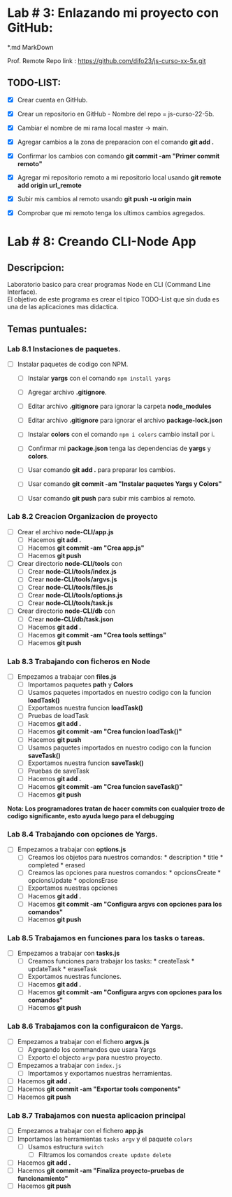 
# Lab # 3: Enlazando mi proyecto con GitHub:
 *.md MarkDown

Prof. Remote Repo link : https://github.com/difo23/js-curso-xx-5x.git

## TODO-LIST:
 * [x] Crear cuenta en GitHub.
 * [x] Crear un repositorio en GitHub - Nombre del repo = js-curso-22-5b.
 * [x] Cambiar el nombre de mi rama local master -> main. 
 * [x] Agregar cambios a la zona de preparacion con el comando **git add .** 
 * [x] Confirmar los cambios con comando **git commit -am "Primer commit remoto"**
 * [x] Agregar mi repositorio remoto a mi repositorio local usando **git remote add origin url_remote**
 * [x] Subir mis cambios al remoto usando **git push -u origin main**
 * [x] Comprobar que mi remoto tenga los ultimos cambios agregados.
  
  
# Lab # 8: Creando CLI-Node App

## Descripcion:
 Laboratorio basico para crear programas Node en CLI (Command Line Interface).   
El objetivo de este programa es crear el tipico TODO-List que sin duda es una de las aplicaciones mas didactica.   

## Temas puntuales:

### Lab 8.1 Instaciones de paquetes.
* [ ] Instalar paquetes de codigo con NPM.
  * [ ] Instalar **yargs** con el comando ```npm install yargs``` 
  * [ ] Agregar archivo **.gitignore**.
  * [ ] Editar archivo **.gitignore** para ignorar la carpeta **node_modules**
  * [ ] Editar archivo **.gitignore** para ignorar el archivo **package-lock.json**
  * [ ] Instalar **colors** con el comando ```npm i colors``` cambio install por i. 
  * [ ] Confirmar mi **package.json** tenga las dependencias de **yargs** y **colors**.
  * [ ] Usar comando **git add .** para preparar los cambios.
  * [ ] Usar comando **git commit -am "Instalar paquetes Yargs y Colors"**
  * [ ] Usar comando **git push** para subir mis cambios al remoto.
  

### Lab 8.2 Creacion Organizacion de proyecto
* [ ] Crear el archivo **node-CLI/app.js**
  * [ ] Hacemos **git add .**
  * [ ] Hacemos **git commit -am "Crea app.js"**
  * [ ] Hacemos **git push**
* [ ] Crear directorio **node-CLI/tools** con 
  * [ ] Crear **node-CLI/tools/index.js**
  * [ ] Crear **node-CLI/tools/argvs.js**
  * [ ] Crear **node-CLI/tools/files.js**
  * [ ] Crear **node-CLI/tools/options.js**
  * [ ] Crear **node-CLI/tools/task.js**
* [ ] Crear directorio **node-CLI/db** con 
  * [ ] Crear **node-CLI/db/task.json**
  * [ ] Hacemos **git add .**
  * [ ] Hacemos **git commit -am "Crea tools settings"**
  * [ ] Hacemos **git push**
  
### Lab 8.3 Trabajando con ficheros en Node
* [ ] Empezamos a trabajar con **files.js**
  * [ ] Importamos paquetes **path** y **Colors**
  * [ ] Usamos paquetes importados en nuestro codigo con la funcion **loadTask()**
  * [ ] Exportamos nuestra funcion **loadTask()**
  * [ ] Pruebas de loadTask
  * [ ] Hacemos **git add .**
  * [ ] Hacemos **git commit -am "Crea funcion loadTask()"**
  * [ ] Hacemos **git push**
  * [ ] Usamos paquetes importados en nuestro codigo con la funcion **saveTask()**
  * [ ] Exportamos nuestra funcion **saveTask()**
  * [ ] Pruebas de saveTask
  * [ ] Hacemos **git add .**
  * [ ] Hacemos **git commit -am "Crea funcion saveTask()"**
  * [ ] Hacemos **git push**

**Nota: Los programadores tratan de hacer commits con cualquier trozo de codigo significante, esto ayuda luego para el debugging**

### Lab 8.4 Trabajando con opciones de Yargs.
* [ ] Empezamos a trabajar con **options.js**
  * [ ] Creamos los objetos para nuestros comandos:
        * description
        * title
        * completed
        * erased
  * [ ] Creamos las opciones para nuestros comandos:
        * opcionsCreate
        * opcionsUpdate
        * opcionsErase
  * [ ] Exportamos nuestras opciones
  * [ ] Hacemos **git add .**
  * [ ] Hacemos **git commit -am "Configura argvs con opciones para los comandos"**
  * [ ] Hacemos **git push**

### Lab 8.5 Trabajamos en funciones para los tasks o tareas.
* [ ] Empezamos a trabajar con **tasks.js**
  * [ ] Creamos funciones para trabajar los tasks:
        * createTask
        * updateTask
        * eraseTask
  * [ ] Exportamos nuestras funciones.
  * [ ] Hacemos **git add .**
  * [ ] Hacemos **git commit -am "Configura argvs con opciones para los comandos"**
  * [ ] Hacemos **git push**  

### Lab 8.6 Trabajamos con la configuraicon de Yargs.
* [ ] Empezamos a trabajar con el fichero **argvs.js**
  * [ ] Agregando los commandos  que usara Yargs
  * [ ] Exporto el objecto ```argv``` para nuestro proyecto.
* [ ] Empezamos a trabajar con ``index.js`` 
  * [ ] Importamos y exportamos nuestras herramientas.
* [ ] Hacemos **git add .**
* [ ] Hacemos **git commit -am "Exportar tools components"**
* [ ] Hacemos **git push**  

### Lab 8.7 Trabajamos con nuesta aplicacion principal
* [ ] Empezamos a trabajar con el fichero **app.js**
* [ ] Importamos las herramientas ```tasks argv``` y el paquete ```colors```
  * [ ] Usamos estructura ```switch```
    * [ ] Filtramos los comandos ```create update delete```
* [ ] Hacemos **git add .**
* [ ] Hacemos **git commit -am "Finaliza proyecto-pruebas de funcionamiento"**
* [ ] Hacemos **git push** 

